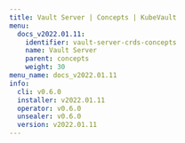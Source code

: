 ```yaml
---
title: Vault Server | Concepts | KubeVault
menu:
  docs_v2022.01.11:
    identifier: vault-server-crds-concepts
    name: Vault Server
    parent: concepts
    weight: 30
menu_name: docs_v2022.01.11
info:
  cli: v0.6.0
  installer: v2022.01.11
  operator: v0.6.0
  unsealer: v0.6.0
  version: v2022.01.11
---
```


